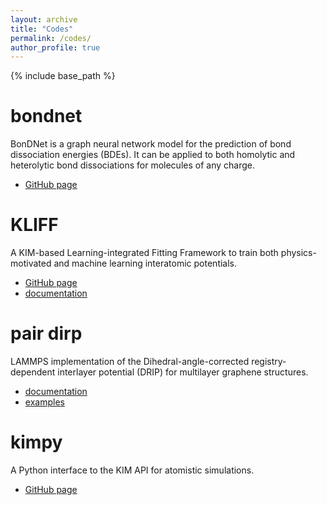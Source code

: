 ```yaml
---
layout: archive
title: "Codes"
permalink: /codes/
author_profile: true
---
```


{% include base_path %}

bondnet
=====
BonDNet is a graph neural network model for the prediction of bond dissociation
energies (BDEs). It can be applied to both homolytic and heterolytic bond
dissociations for molecules of any charge.
- [GitHub page](https://github.com/mjwen/bondnet)

KLIFF
=====
A KIM-based Learning-integrated Fitting Framework to train both
physics-motivated and machine learning interatomic potentials.
- [GitHub page](https://github.com/mjwen/kliff)
- [documentation](https://kliff.readthedocs.io)


pair dirp
=========
LAMMPS implementation of the Dihedral-angle-corrected registry-dependent
interlayer potential (DRIP) for multilayer graphene structures.
- [documentation](https://lammps.sandia.gov/doc/pair_drip.html)
- [examples](https://github.com/lammps/lammps/tree/master/examples/USER/misc/drip)


kimpy
=====
A Python interface to the KIM API for atomistic simulations.
- [GitHub page](https://github.com/openkim/kimpy)


